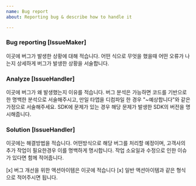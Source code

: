 ```yaml
---
name: Bug report
about: Reporting bug & describe how to handle it

---
```


### Bug reporting [IssueMaker]

이곳에 버그가 발생한 상황에 대해 적습니다.
어떤 식으로 무엇을 했을때 어떤 오류가 나는지 상세하게 버그가 발생한 상황을 서술합니다.

### Analyze [IssueHandler]

이곳에 버그가 왜 발생했는지 이유를 적습니다.
버그 분석은 가능하면 코드를 기반으로한 명백한 분석으로 서술해주시고, 만일 타앱을 디컴파일 한 경우 "~예상합니다"와 같은 가정으로 서술해주세요.
SDK에 문제가 있는 경우 해당 문제가 발생한 SDK의 버전을 명시해줍니다.


### Solution [IssueHandler]

이곳에는 해결방법을 적습니다.
어떤방식으로 해당 버그를 처리할 예정이며, 고객사의 추가 작업이 필요한경우 이를 명백하게 명시합니다.
작업 소요일과 수정으로 인한 이슈가 있다면 함께 적어줍니다.

[x] 버그 개선을 위한 액션아이템은 이곳에 적습니다
[x] 일반 액션아이템과 같은 형식으로 적어주시면 됩니다.
